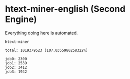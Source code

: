 # htext-miner-english (Second Engine)

Everything doing here is automated.

```
htext-miner

total: 10193/9523 (107.0355980258322%)

job0: 2300
job1: 2539
job2: 3412
job3: 1942
```